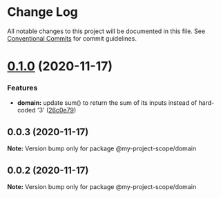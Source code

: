 # Change Log

All notable changes to this project will be documented in this file.
See [Conventional Commits](https://conventionalcommits.org) for commit guidelines.

# [0.1.0](https://github.com/link2cory/node-monorepo-clean/compare/@my-project-scope/domain@0.0.3...@my-project-scope/domain@0.1.0) (2020-11-17)


### Features

* **domain:** update sum() to return the sum of its inputs instead of hard-coded '3' ([26c0e79](https://github.com/link2cory/node-monorepo-clean/commit/26c0e79d91c8089bfa8dded15d58cc535c99aca5))





## 0.0.3 (2020-11-17)

**Note:** Version bump only for package @my-project-scope/domain





## 0.0.2 (2020-11-17)

**Note:** Version bump only for package @my-project-scope/domain
